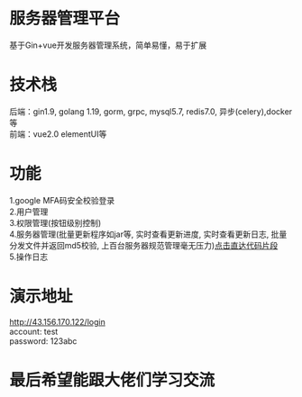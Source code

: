 # 服务器管理平台
基于Gin+vue开发服务器管理系统，简单易懂，易于扩展

# 技术栈
后端：gin1.9, golang 1.19, gorm, grpc, mysql5.7, redis7.0, 异步(celery),docker等  
前端：vue2.0 elementUI等

# 功能
1.google MFA码安全校验登录  
2.用户管理  
3.权限管理(按钮级别控制)  
4.服务器管理(批量更新程序如jar等, 实时查看更新进度, 实时查看更新日志, 批量分发文件并返回md5校验, 上百台服务器规范管理毫无压力)[点击直达代码片段](https://github.com/Lxb921006/Gin-bms/tree/dev/project/controller/assets)  
5.操作日志  

# 演示地址
http://43.156.170.122/login  
account: test  
password: 123abc  

# 最后希望能跟大佬们学习交流